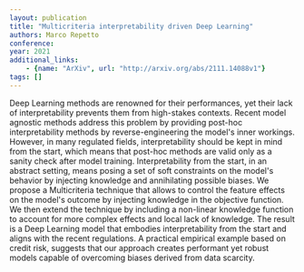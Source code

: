 ```yaml
---
layout: publication
title: "Multicriteria interpretability driven Deep Learning"
authors: Marco Repetto
conference: 
year: 2021
additional_links: 
	- {name: "ArXiv", url: "http://arxiv.org/abs/2111.14088v1"}
tags: []
---
```

Deep Learning methods are renowned for their performances, yet their lack of
interpretability prevents them from high-stakes contexts. Recent model agnostic
methods address this problem by providing post-hoc interpretability methods by
reverse-engineering the model's inner workings. However, in many regulated
fields, interpretability should be kept in mind from the start, which means
that post-hoc methods are valid only as a sanity check after model training.
Interpretability from the start, in an abstract setting, means posing a set of
soft constraints on the model's behavior by injecting knowledge and
annihilating possible biases. We propose a Multicriteria technique that allows
to control the feature effects on the model's outcome by injecting knowledge in
the objective function. We then extend the technique by including a non-linear
knowledge function to account for more complex effects and local lack of
knowledge. The result is a Deep Learning model that embodies interpretability
from the start and aligns with the recent regulations. A practical empirical
example based on credit risk, suggests that our approach creates performant yet
robust models capable of overcoming biases derived from data scarcity.